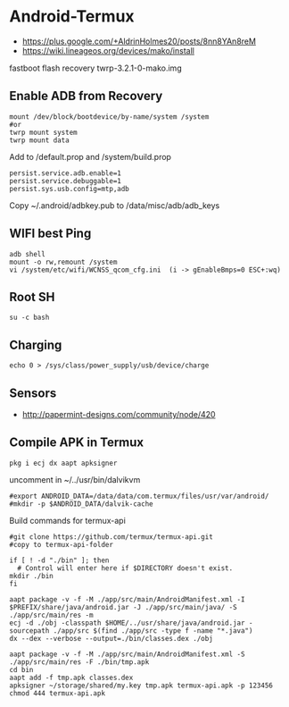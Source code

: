 # Android-Termux

* https://plus.google.com/+AldrinHolmes20/posts/8nn8YAn8reM
* https://wiki.lineageos.org/devices/mako/install

fastboot flash recovery twrp-3.2.1-0-mako.img


## Enable ADB from Recovery

```
mount /dev/block/bootdevice/by-name/system /system  
#or
twrp mount system
twrp mount data
```
Add to /default.prop and /system/build.prop

```
persist.service.adb.enable=1                                                    
persist.service.debuggable=1
persist.sys.usb.config=mtp,adb
```
Copy ~/.android/adbkey.pub to /data/misc/adb/adb_keys

## WIFI best Ping

```
adb shell
mount -o rw,remount /system
vi /system/etc/wifi/WCNSS_qcom_cfg.ini  (i -> gEnableBmps=0 ESC+:wq)
```

## Root SH

```
su -c bash
```
## Charging

```
echo 0 > /sys/class/power_supply/usb/device/charge
```

## Sensors
* http://papermint-designs.com/community/node/420

## Compile APK in Termux
```
pkg i ecj dx aapt apksigner
```
uncomment in ~/../usr/bin/dalvikvm
```
#export ANDROID_DATA=/data/data/com.termux/files/usr/var/android/
#mkdir -p $ANDROID_DATA/dalvik-cache
```

Build commands for termux-api
```
#git clone https://github.com/termux/termux-api.git
#copy to termux-api-folder

if [ ! -d "./bin" ]; then
  # Control will enter here if $DIRECTORY doesn't exist.
mkdir ./bin
fi

aapt package -v -f -M ./app/src/main/AndroidManifest.xml -I $PREFIX/share/java/android.jar -J ./app/src/main/java/ -S ./app/src/main/res -m
ecj -d ./obj -classpath $HOME/../usr/share/java/android.jar -sourcepath ./app/src $(find ./app/src -type f -name "*.java")
dx --dex --verbose --output=./bin/classes.dex ./obj

aapt package -v -f -M ./app/src/main/AndroidManifest.xml -S ./app/src/main/res -F ./bin/tmp.apk
cd bin
aapt add -f tmp.apk classes.dex
apksigner ~/storage/shared/my.key tmp.apk termux-api.apk -p 123456
chmod 444 termux-api.apk
```
